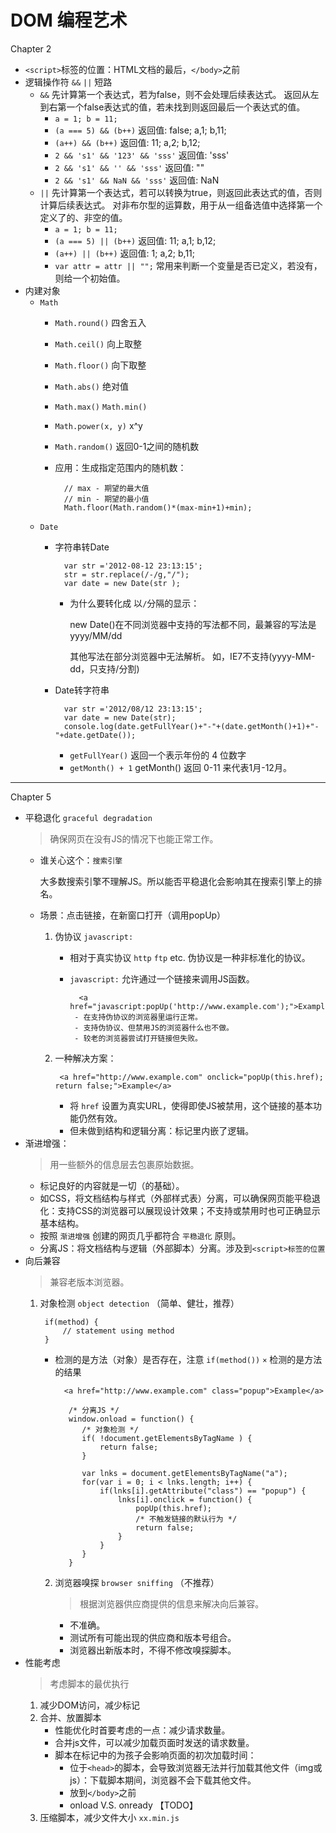 # DOM 编程艺术

Chapter 2

* `<script>`标签的位置：HTML文档的最后，`</body>`之前
* 逻辑操作符 `&&` `||` 短路
    + `&&` 先计算第一个表达式，若为false，则不会处理后续表达式。
        返回从左到右第一个false表达式的值，若未找到则返回最后一个表达式的值。
        - `a = 1; b = 11;`
        - `(a === 5) && (b++)` 返回值: false; a,1; b,11;
        - `(a++) && (b++)` 返回值: 11; a,2; b,12;
        - `2 && 's1' && '123' && 'sss'` 返回值: 'sss'
        - `2 && 's1' && '' && 'sss'` 返回值: ""
        - `2 && 's1' && NaN && 'sss'` 返回值: NaN
    + `||` 先计算第一个表达式，若可以转换为true，则返回此表达式的值，否则计算后续表达式。
        对非布尔型的运算数，用于从一组备选值中选择第一个定义了的、非空的值。
        - `a = 1; b = 11;`
        - `(a === 5) || (b++)` 返回值: 11; a,1; b,12;
        - `(a++) || (b++)` 返回值: 1; a,2; b,11;
        - `var attr = attr || "";` 常用来判断一个变量是否已定义，若没有，则给一个初始值。
* 内建对象
    + `Math`
        - `Math.round()` 四舍五入
        - `Math.ceil()` 向上取整
        - `Math.floor()` 向下取整
        - `Math.abs()` 绝对值
        - `Math.max()` `Math.min()`
        - `Math.power(x, y)` x^y
        - `Math.random()` 返回0-1之间的随机数
        - 应用：生成指定范围内的随机数：
            
                // max - 期望的最大值
                // min - 期望的最小值 
                Math.floor(Math.random()*(max-min+1)+min);
    + `Date`
        - 字符串转Date
        
                var str ='2012-08-12 23:13:15';
                str = str.replace(/-/g,"/");
                var date = new Date(str );
            + 为什么要转化成 以`/`分隔的显示：
                
                new Date()在不同浏览器中支持的写法都不同，最兼容的写法是yyyy/MM/dd
                
                其他写法在部分浏览器中无法解析。
                如，IE7不支持(yyyy-MM-dd，只支持/分割)
        - Date转字符串
        
                var str ='2012/08/12 23:13:15';
                var date = new Date(str);
                console.log(date.getFullYear()+"-"+(date.getMonth()+1)+"-"+date.getDate());
            + `getFullYear()` 返回一个表示年份的 4 位数字
            + `getMonth() + 1` getMonth() 返回 0-11 来代表1月-12月。
            
***

Chapter 5

* 平稳退化 `graceful degradation`
    > 确保网页在没有JS的情况下也能正常工作。
    + 谁关心这个：`搜索引擎`
    
        大多数搜索引擎不理解JS。所以能否平稳退化会影响其在搜索引擎上的排名。
    + 场景：点击链接，在新窗口打开（调用popUp）
        1. 伪协议 `javascript:`
            - 相对于真实协议 `http` `ftp` etc. 伪协议是一种非标准化的协议。
            - `javascript:` 允许通过一个链接来调用JS函数。
               
                    <a href="javascript:popUp('http://www.example.com');">Example</a>
                   - 在支持伪协议的浏览器里运行正常。
                   - 支持伪协议、但禁用JS的浏览器什么也不做。
                   - 较老的浏览器尝试打开链接但失败。
        2. 一种解决方案：
        
                <a href="http://www.example.com" onclick="popUp(this.href); return false;">Example</a>
            - 将 `href` 设置为真实URL，使得即使JS被禁用，这个链接的基本功能仍然有效。
            - 但未做到结构和逻辑分离：标记里内嵌了逻辑。
* 渐进增强：
    > 用一些额外的信息层去包裹原始数据。
    + 标记良好的内容就是一切（的基础）。
    + 如CSS，将文档结构与样式（外部样式表）分离，可以确保网页能平稳退化：支持CSS的浏览器可以展现设计效果；不支持或禁用时也可正确显示基本结构。
    + 按照 `渐进增强` 创建的网页几乎都符合 `平稳退化` 原则。
    + 分离JS：将文档结构与逻辑（外部脚本）分离。涉及到`<script>标签的位置`
* 向后兼容
    > 兼容老版本浏览器。
    1. 对象检测 `object detection` （简单、健壮，推荐）
    
            if(method) {
                // statement using method
            }
        + 检测的是方法（对象）是否存在，注意 `if(method())` `×` 检测的是方法的结果
        
                <a href="http://www.example.com" class="popup">Example</a>
                 
                 /* 分离JS */
                 window.onload = function() {
                    /* 对象检测 */
                    if( !document.getElementsByTagName ) {
                        return false;
                    }
                    
                    var lnks = document.getElementsByTagName("a");
                    for(var i = 0; i < lnks.length; i++) {
                        if(lnks[i].getAttribute("class") == "popup") {
                            lnks[i].onclick = function() {
                                popUp(this.href);
                                /* 不触发链接的默认行为 */
                                return false;
                            }
                        }
                    }
                 }
        2. 浏览器嗅探 `browser sniffing` （不推荐）  
            > 根据浏览器供应商提供的信息来解决向后兼容。
            + 不准确。
            + 测试所有可能出现的供应商和版本号组合。
            + 浏览器出新版本时，不得不修改嗅探脚本。
* 性能考虑
    > 考虑脚本的最优执行
    1. 减少DOM访问，减少标记
    2. 合并、放置脚本
        + 性能优化时首要考虑的一点：减少请求数量。
        + 合并js文件，可以减少加载页面时发送的请求数量。
        + 脚本在标记中的为孩子会影响页面的初次加载时间：
            - 位于`<head>`的脚本，会导致浏览器无法并行加载其他文件（img或js）：下载脚本期间，浏览器不会下载其他文件。
            - 放到`</body>`之前
            - onload V.S. onready 【TODO】 
    3. 压缩脚本，减少文件大小 `xx.min.js`